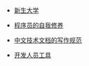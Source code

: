 - [新生大学](https://b.xinshengdaxue.com/)

- [程序员的自我修养](https://book.gitlore.com/darren/%E7%A8%8B%E5%BA%8F%E5%91%98%E7%9A%84%E8%87%AA%E6%88%91%E4%BF%AE%E5%85%BB/)

- [中文技术文档的写作规范](https://github.com/ruanyf/document-style-guide)

- [开发人员工具](https://free-for.dev/#/)

[]()

[]()

[]()

[]()

[]()

[]()

[]()

[]()